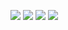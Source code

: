 [![](https://img.shields.io/appveyor/ci/gruntjs/grunt.svg)](https://zhangjichengcc.github.io/blog/)
[![](https://img.shields.io/github/manifest-json/v/zhangjicheng/bolgCode.svg)](https://zhangjichengcc.github.io/blog/)
![](https://img.shields.io/github/package-json/v/zhangjicheng/bolgCode/master.svg?style=popout)
![](https://img.shields.io/steam/size/:fileId.svg)
